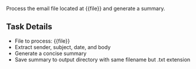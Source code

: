 Process the email file located at {{file}} and generate a summary.

## Task Details
- File to process: {{file}}
- Extract sender, subject, date, and body
- Generate a concise summary
- Save summary to output directory with same filename but .txt extension